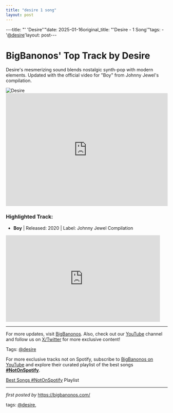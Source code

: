 ```yaml
---
title: "desire 1 song"
layout: post
---
```

---title: "' 'Desire''"date: 2025-01-16original_title: "'Desire - 1 Song'"tags:  - '[@desire](/tags/desire/)'layout: post---<!-- Title of the Post --><h1>BigBanonos' Top Track by Desire</h1> <!-- Introductory Text --><p>Desire's mesmerizing sound blends nostalgic synth-pop with modern elements. Updated with the official video for "Boy" from Johnny Jewel's compilation.</p> <!-- Featured Image --><div> <img src="https://i.scdn.co/image/ab67616d0000b2733ee61ad36bd54b67f68e946b" alt="Desire"></div> <!-- Spotify Embed --><div> <iframe src="https://open.spotify.com/embed/playlist/6JfKk3tbkN48dOmfWWG3O5?utm_source=generator" width="100%" height="352" frameBorder="0" allowfullscreen="" allow="autoplay; clipboard-write; encrypted-media; fullscreen; picture-in-picture" loading="lazy"></iframe></div> <!-- Song Information --><h3>Highlighted Track:</h3><ul> <li><strong>Boy</strong> | Released: 2020 | Label: Johnny Jewel Compilation</li></ul> <!-- Additional YouTube Embed --><div> <iframe frameborder="0" height="270" src="https://www.youtube.com/embed/mUhY6XrKPPE" width="480"></iframe></div> <!-- Footer Links --><hr /><p>For more updates, visit <a href="https://bigbanonos.com/" target="_blank">BigBanonos</a>. Also, check out our <a href="https://www.youtube.com/[@BigBanonos](/tags/BigBanonos/)" target="_blank">YouTube</a> channel and follow us on <a href="https://x.com/bigbanonos" target="_blank">X/Twitter</a> for more exclusive content!</p> <!-- Tags --><p>Tags: [@desire](/tags/desire/)</p><!--Subscribe and Playlist Links--><div>    <p>For more exclusive tracks not on Spotify, subscribe to <a href="https://www.youtube.com/[@BigBanonos](/tags/BigBanonos/)" target="_blank">BigBanonos on YouTube</a> and explore their curated playlist of the best songs <strong>[#NotOnSpotify](/tags/NotOnSpotify/)</strong>.</p>    <p><a href="https://www.youtube.com/playlist?list=PLtuNtuTatqI0kFahUCbtbfenC_ET5O_tr" target="_blank">Best Songs [#NotOnSpotify](/tags/NotOnSpotify/) Playlist<br /></a></p></div><hr /><p><em>first posted by</em> <a href="https://bigbanonos.com/" rel="noopener" target="_new">https://bigbanonos.com/</a></p><p>tags: [@desire](/tags/desire/),</p>